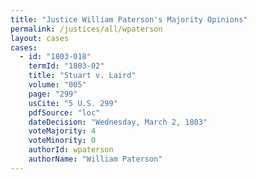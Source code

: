 ```yaml
---
title: "Justice William Paterson's Majority Opinions"
permalink: /justices/all/wpaterson
layout: cases
cases:
  - id: "1803-018"
    termId: "1803-02"
    title: "Stuart v. Laird"
    volume: "005"
    page: "299"
    usCite: "5 U.S. 299"
    pdfSource: "loc"
    dateDecision: "Wednesday, March 2, 1803"
    voteMajority: 4
    voteMinority: 0
    authorId: wpaterson
    authorName: "William Paterson"
---
```

